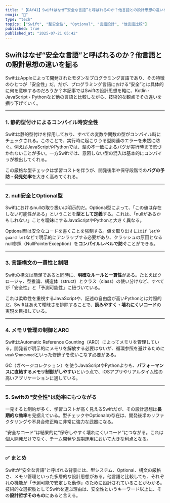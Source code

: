 ```yaml
---
title: "【DAY41】Swiftはなぜ“安全な言語”と呼ばれるのか？他言語との設計思想の違いを掘る"
emoji: "🧠"
type: "tech"
topics: ["Swift", "型安全性", "Optional", "言語設計", "他言語比較"]
published: true
published_at: "2025-07-21 05:42"
---
```


## Swiftはなぜ“安全な言語”と呼ばれるのか？他言語との設計思想の違いを掘る

SwiftはAppleによって開発されたモダンなプログラミング言語であり、その特徴のひとつが「安全性」だ。だが、プログラミング言語における“安全”とは具体的に何を意味するのだろうか？本記事ではSwiftの設計思想を軸に、Kotlin・JavaScript・Pythonなど他の言語と比較しながら、技術的な観点でその違いを掘り下げていく。

---

### 1. 静的型付けによるコンパイル時安全性

Swiftは静的型付けを採用しており、すべての変数や関数の型がコンパイル時にチェックされる。このことで、実行時に起こりうる型関連のエラーを未然に防ぐ。例えばJavaScriptやPythonでは、型の不一致によるバグが実行時まで気づかれないことが多い。一方Swiftでは、意図しない型の混入は基本的にコンパイラが検出してくれる。

この厳格な型チェックは学習コストを伴うが、開発後半や保守段階での**バグの予防・発見効率**を大きく高めてくれる。

---

### 2. null安全とOptional型

Swiftにおけるnullの取り扱いは明示的だ。Optional型によって、「この値は存在しない可能性がある」ということを**型として定義**する。これは、「nullがあるかもしれない」ことを曖昧にするJavaScriptやPythonと大きく異なる。

Optional型は安全なコードを書くことを強制する。値を取り出すには`if let`や`guard let`などで明示的にアンラップする必要があり、クラッシュの原因となるnull参照（NullPointerException）を**コンパイルレベルで防ぐ**ことができる。

---

### 3. 言語構文の一貫性と制限

Swiftの構文は簡潔であると同時に、**明確なルールと一貫性**がある。たとえばクロージャ、型推論、構造体（struct）とクラス（class）の使い分けなど、すべてが「安全性」と「予測可能性」に紐づいている。

これは柔軟性を重視するJavaScriptや、記述の自由度が高いPythonとは対照的だ。Swiftはあえて曖昧さを排除することで、**読みやすく・壊れにくいコード**の実現を目指している。

---

### 4. メモリ管理の制御とARC

SwiftはAutomatic Reference Counting（ARC）によってメモリを管理している。開発者が明示的にメモリを解放する必要はないが、循環参照を避けるために`weak`や`unowned`といった修飾子を使いこなす必要がある。

GC（ガベージコレクション）を使うJavaScriptやPythonよりも、**パフォーマンスに直結するメモリ制御がしやすい**という点で、iOSアプリやリアルタイム性の高いアプリケーションに適している。

---

### 5. Swiftの“安全性”は効率にもつながる

一見すると制約が多く、学習コストが高く見えるSwiftだが、その設計思想は**長期的な効率**を見据えている。型チェックやOptionalの存在は、開発後半のリファクタリングや不具合修正時に非常に強力な武器になる。

“安全なコード”は結果的に“保守しやすく壊れにくいコード”につながる。これは個人開発だけでなく、チーム開発や長期運用において大きな利点となる。

---

### ✅ まとめ

Swiftが“安全な言語”と呼ばれる背景には、型システム、Optional、構文の厳格さ、メモリ管理といった多層的な設計思想がある。他言語と比較しても、それぞれの機能が「予測可能で安定した動作」のために設計されていることがわかる。技術的な選択肢としてSwiftを選ぶ理由は、安全性というキーワード以上に、その**設計哲学そのもの**にあると言える。